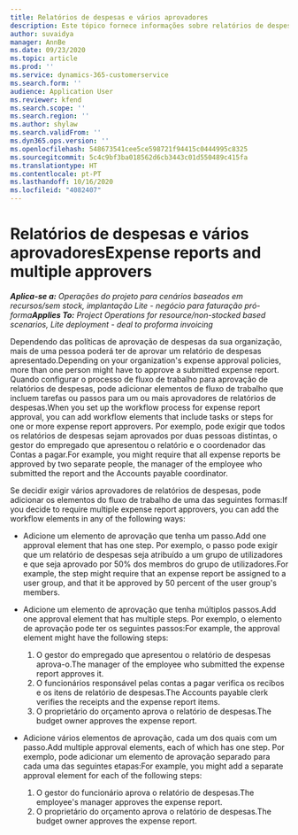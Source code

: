 ```yaml
---
title: Relatórios de despesas e vários aprovadores
description: Este tópico fornece informações sobre relatórios de despesas que requerem aprovação por mais de uma pessoa.
author: suvaidya
manager: AnnBe
ms.date: 09/23/2020
ms.topic: article
ms.prod: ''
ms.service: dynamics-365-customerservice
ms.search.form: ''
audience: Application User
ms.reviewer: kfend
ms.search.scope: ''
ms.search.region: ''
ms.author: shylaw
ms.search.validFrom: ''
ms.dyn365.ops.version: ''
ms.openlocfilehash: 548673541cee5ce598721f94415c0444995c8325
ms.sourcegitcommit: 5c4c9bf3ba018562d6cb3443c01d550489c415fa
ms.translationtype: HT
ms.contentlocale: pt-PT
ms.lasthandoff: 10/16/2020
ms.locfileid: "4082407"
---
```

# <a name="expense-reports-and-multiple-approvers"></a><span data-ttu-id="52d35-103">Relatórios de despesas e vários aprovadores</span><span class="sxs-lookup"><span data-stu-id="52d35-103">Expense reports and multiple approvers</span></span>

<span data-ttu-id="52d35-104">_**Aplica-se a:** Operações do projeto para cenários baseados em recursos/sem stock, implantação Lite - negócio para faturação pró-forma_</span><span class="sxs-lookup"><span data-stu-id="52d35-104">_**Applies To:** Project Operations for resource/non-stocked based scenarios, Lite deployment - deal to proforma invoicing_</span></span>

<span data-ttu-id="52d35-105">Dependendo das políticas de aprovação de despesas da sua organização, mais de uma pessoa poderá ter de aprovar um relatório de despesas apresentado.</span><span class="sxs-lookup"><span data-stu-id="52d35-105">Depending on your organization's expense approval policies, more than one person might have to approve a submitted expense report.</span></span> <span data-ttu-id="52d35-106">Quando configurar o processo de fluxo de trabalho para aprovação de relatórios de despesas, pode adicionar elementos de fluxo de trabalho que incluem tarefas ou passos para um ou mais aprovadores de relatórios de despesas.</span><span class="sxs-lookup"><span data-stu-id="52d35-106">When you set up the workflow process for expense report approval, you can add workflow elements that include tasks or steps for one or more expense report approvers.</span></span> <span data-ttu-id="52d35-107">Por exemplo, pode exigir que todos os relatórios de despesas sejam aprovados por duas pessoas distintas, o gestor do empregado que apresentou o relatório e o coordenador das Contas a pagar.</span><span class="sxs-lookup"><span data-stu-id="52d35-107">For example, you might require that all expense reports be approved by two separate people, the manager of the employee who submitted the report and the Accounts payable coordinator.</span></span>

<span data-ttu-id="52d35-108">Se decidir exigir vários aprovadores de relatórios de despesas, pode adicionar os elementos do fluxo de trabalho de uma das seguintes formas:</span><span class="sxs-lookup"><span data-stu-id="52d35-108">If you decide to require multiple expense report approvers, you can add the workflow elements in any of the following ways:</span></span>

- <span data-ttu-id="52d35-109">Adicione um elemento de aprovação que tenha um passo.</span><span class="sxs-lookup"><span data-stu-id="52d35-109">Add one approval element that has one step.</span></span> <span data-ttu-id="52d35-110">Por exemplo, o passo pode exigir que um relatório de despesas seja atribuído a um grupo de utilizadores e que seja aprovado por 50% dos membros do grupo de utilizadores.</span><span class="sxs-lookup"><span data-stu-id="52d35-110">For example, the step might require that an expense report be assigned to a user group, and that it be approved by 50 percent of the user group's members.</span></span>
- <span data-ttu-id="52d35-111">Adicione um elemento de aprovação que tenha múltiplos passos.</span><span class="sxs-lookup"><span data-stu-id="52d35-111">Add one approval element that has multiple steps.</span></span> <span data-ttu-id="52d35-112">Por exemplo, o elemento de aprovação pode ter os seguintes passos:</span><span class="sxs-lookup"><span data-stu-id="52d35-112">For example, the approval element might have the following steps:</span></span>

    1. <span data-ttu-id="52d35-113">O gestor do empregado que apresentou o relatório de despesas aprova-o.</span><span class="sxs-lookup"><span data-stu-id="52d35-113">The manager of the employee who submitted the expense report approves it.</span></span>
    2. <span data-ttu-id="52d35-114">O funcionários responsável pelas contas a pagar verifica os recibos e os itens de relatório de despesas.</span><span class="sxs-lookup"><span data-stu-id="52d35-114">The Accounts payable clerk verifies the receipts and the expense report items.</span></span>
    3. <span data-ttu-id="52d35-115">O proprietário do orçamento aprova o relatório de despesas.</span><span class="sxs-lookup"><span data-stu-id="52d35-115">The budget owner approves the expense report.</span></span>

- <span data-ttu-id="52d35-116">Adicione vários elementos de aprovação, cada um dos quais com um passo.</span><span class="sxs-lookup"><span data-stu-id="52d35-116">Add multiple approval elements, each of which has one step.</span></span> <span data-ttu-id="52d35-117">Por exemplo, pode adicionar um elemento de aprovação separado para cada uma das seguintes etapas:</span><span class="sxs-lookup"><span data-stu-id="52d35-117">For example, you might add a separate approval element for each of the following steps:</span></span>

    1. <span data-ttu-id="52d35-118">O gestor do funcionário aprova o relatório de despesas.</span><span class="sxs-lookup"><span data-stu-id="52d35-118">The employee's manager approves the expense report.</span></span>
    2. <span data-ttu-id="52d35-119">O proprietário do orçamento aprova o relatório de despesas.</span><span class="sxs-lookup"><span data-stu-id="52d35-119">The budget owner approves the expense report.</span></span>
